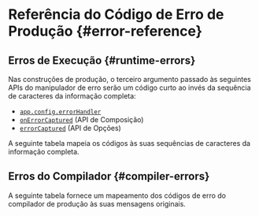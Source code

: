 <script setup>
import { ref, onMounted } from 'vue'
import { data } from './errors.data.ts'
import ErrorsTable from './ErrorsTable.vue'

const highlight = ref()
onMounted(() => {
  highlight.value = location.hash.slice(1)
})
</script>

# Referência do Código de Erro de Produção {#error-reference}

## Erros de Execução {#runtime-errors}

Nas construções de produção, o terceiro argumento passado às seguintes APIs do manipulador de erro serão um código curto ao invés da sequência de caracteres da informação completa:

- [`app.config.errorHandler`](/api/application#app-config-errorhandler)
- [`onErrorCaptured`](/api/composition-api-lifecycle#onerrorcaptured) (API de Composição)
- [`errorCaptured`](/api/options-lifecycle#errorcaptured) (API de Opções)

A seguinte tabela mapeia os códigos às suas sequências de caracteres da informação completa.

<ErrorsTable kind="runtime" :errors="data.runtime" :highlight="highlight" />

## Erros do Compilador {#compiler-errors}

A seguinte tabela fornece um mapeamento dos códigos de erro do compilador de produção às suas mensagens originais.

<ErrorsTable kind="compiler" :errors="data.compiler" :highlight="highlight" />
